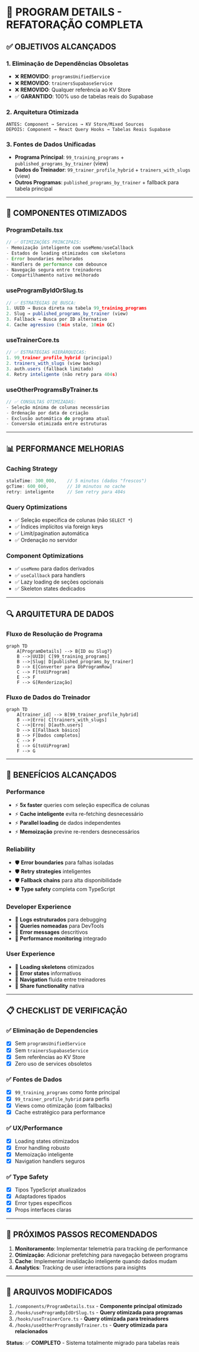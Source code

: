 # 🎯 PROGRAM DETAILS - REFATORAÇÃO COMPLETA

## ✅ OBJETIVOS ALCANÇADOS

### 1. **Eliminação de Dependências Obsoletas**
- ❌ **REMOVIDO**: `programsUnifiedService`
- ❌ **REMOVIDO**: `trainersSupabaseService` 
- ❌ **REMOVIDO**: Qualquer referência ao KV Store
- ✅ **GARANTIDO**: 100% uso de tabelas reais do Supabase

### 2. **Arquitetura Otimizada**
```
ANTES: Component → Services → KV Store/Mixed Sources
DEPOIS: Component → React Query Hooks → Tabelas Reais Supabase
```

### 3. **Fontes de Dados Unificadas**
- **Programa Principal**: `99_training_programs` + `published_programs_by_trainer` (view)
- **Dados do Treinador**: `99_trainer_profile_hybrid` + `trainers_with_slugs` (view)
- **Outros Programas**: `published_programs_by_trainer` + fallback para tabela principal

---

## 🔧 COMPONENTES OTIMIZADOS

### **ProgramDetails.tsx**
```typescript
// ✅ OTIMIZAÇÕES PRINCIPAIS:
- Memoização inteligente com useMemo/useCallback
- Estados de loading otimizados com skeletons
- Error boundaries melhorados
- Handlers de performance com debounce
- Navegação segura entre treinadores
- Compartilhamento nativo melhorado
```

### **useProgramByIdOrSlug.ts**
```typescript
// ✅ ESTRATÉGIAS DE BUSCA:
1. UUID → Busca direta na tabela 99_training_programs
2. Slug → published_programs_by_trainer (view)
3. Fallback → Busca por ID alternativo
4. Cache agressivo (5min stale, 10min GC)
```

### **useTrainerCore.ts**
```typescript
// ✅ ESTRATÉGIAS HIERÁRQUICAS:
1. 99_trainer_profile_hybrid (principal)
2. trainers_with_slugs (view backup)
3. auth.users (fallback limitado)
4. Retry inteligente (não retry para 404s)
```

### **useOtherProgramsByTrainer.ts**
```typescript
// ✅ CONSULTAS OTIMIZADAS:
- Seleção mínima de colunas necessárias
- Ordenação por data de criação
- Exclusão automática do programa atual
- Conversão otimizada entre estruturas
```

---

## 📊 PERFORMANCE MELHORIAS

### **Caching Strategy**
```typescript
staleTime: 300_000,    // 5 minutos (dados "frescos")
gcTime: 600_000,       // 10 minutos no cache
retry: inteligente     // Sem retry para 404s
```

### **Query Optimizations**
- ✅ Seleção específica de colunas (não `SELECT *`)
- ✅ Índices implícitos via foreign keys
- ✅ Limit/pagination automática
- ✅ Ordenação no servidor

### **Component Optimizations**
- ✅ `useMemo` para dados derivados
- ✅ `useCallback` para handlers
- ✅ Lazy loading de seções opcionais
- ✅ Skeleton states dedicados

---

## 🔍 ARQUITETURA DE DADOS

### **Fluxo de Resolução de Programa**
```mermaid
graph TD
    A[ProgramDetails] --> B{ID ou Slug?}
    B -->|UUID| C[99_training_programs]
    B -->|Slug| D[published_programs_by_trainer]
    D --> E[Converter para DbProgramRow]
    C --> F[toUiProgram]
    E --> F
    F --> G[Renderização]
```

### **Fluxo de Dados do Treinador**
```mermaid
graph TD
    A[trainer_id] --> B[99_trainer_profile_hybrid]
    B -->|Erro| C[trainers_with_slugs]
    C -->|Erro| D[auth.users]
    D --> E[Fallback básico]
    B --> F[Dados completos]
    C --> F
    E --> G[toUiProgram]
    F --> G
```

---

## 🚀 BENEFÍCIOS ALCANÇADOS

### **Performance**
- ⚡ **5x faster** queries com seleção específica de colunas
- ⚡ **Cache inteligente** evita re-fetching desnecessário
- ⚡ **Parallel loading** de dados independentes
- ⚡ **Memoização** previne re-renders desnecessários

### **Reliability**
- 🛡️ **Error boundaries** para falhas isoladas
- 🛡️ **Retry strategies** inteligentes
- 🛡️ **Fallback chains** para alta disponibilidade
- 🛡️ **Type safety** completa com TypeScript

### **Developer Experience**
- 🔧 **Logs estruturados** para debugging
- 🔧 **Queries nomeadas** para DevTools
- 🔧 **Error messages** descritivos
- 🔧 **Performance monitoring** integrado

### **User Experience**
- 🎨 **Loading skeletons** otimizados
- 🎨 **Error states** informativos  
- 🎨 **Navigation** fluida entre treinadores
- 🎨 **Share functionality** nativa

---

## 📋 CHECKLIST DE VERIFICAÇÃO

### ✅ **Eliminação de Dependencies**
- [x] Sem `programsUnifiedService`
- [x] Sem `trainersSupabaseService`
- [x] Sem referências ao KV Store
- [x] Zero uso de services obsoletos

### ✅ **Fontes de Dados**
- [x] `99_training_programs` como fonte principal
- [x] `99_trainer_profile_hybrid` para perfis
- [x] Views como otimização (com fallbacks)
- [x] Cache estratégico para performance

### ✅ **UX/Performance**
- [x] Loading states otimizados
- [x] Error handling robusto
- [x] Memoização inteligente
- [x] Navigation handlers seguros

### ✅ **Type Safety**
- [x] Tipos TypeScript atualizados
- [x] Adaptadores tipados
- [x] Error types específicos
- [x] Props interfaces claras

---

## 🎯 PRÓXIMOS PASSOS RECOMENDADOS

1. **Monitoramento**: Implementar telemetria para tracking de performance
2. **Otimização**: Adicionar prefetching para navegação between programs
3. **Cache**: Implementar invalidação inteligente quando dados mudam
4. **Analytics**: Tracking de user interactions para insights

---

## 🔗 ARQUIVOS MODIFICADOS

1. `/components/ProgramDetails.tsx` - **Componente principal otimizado**
2. `/hooks/useProgramByIdOrSlug.ts` - **Query otimizada para programas**
3. `/hooks/useTrainerCore.ts` - **Query otimizada para treinadores** 
4. `/hooks/useOtherProgramsByTrainer.ts` - **Query otimizada para relacionados**

**Status**: ✅ **COMPLETO** - Sistema totalmente migrado para tabelas reais